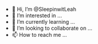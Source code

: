 - 👋 Hi, I’m @SleepinwitLeah
- 👀 I’m interested in ...
- 🌱 I’m currently learning ...
- 💞️ I’m looking to collaborate on ...
- 📫 How to reach me ...

<!---
SleepinwitLeah/SleepinwitLeah is a ✨ special ✨ repository because its `README.md` (this file) appears on your GitHub profile.
You can click the Preview link to take a look at your changes.
--->
